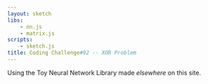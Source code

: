 ```yaml
---
layout: sketch
libs:
    - nn.js
    - matrix.js
scripts: 
    - sketch.js
title: Coding Challenge#92 -- XOR Problem
---
```


Using the Toy Neural Network Library made *elsewhere* on this site.